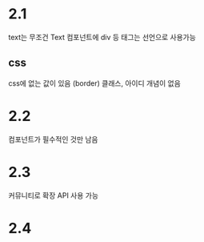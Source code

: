 # 2.1
text는 무조건 Text 컴포넌트에
div 등 태그는 선언으로 사용가능
## css
css에 없는 값이 있음 (border)
클래스, 아이디 개념이 없음

# 2.2
컴포넌트가 필수적인 것만 남음
# 2.3
커뮤니티로 확장 API 사용 가능
# 2.4